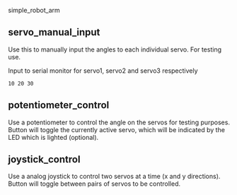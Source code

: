 simple_robot_arm

## servo_manual_input
Use this to manually input the angles to each individual servo. For testing use.

Input to serial monitor for servo1, servo2 and servo3 respectively
```
10 20 30
```

## potentiometer_control
Use a potentiometer to control the angle on the servos for testing purposes. Button will toggle the currently active servo, which will be indicated by the LED which is lighted (optional).

## joystick_control
Use a analog joystick to control two servos at a time (x and y directions). Button will toggle between pairs of servos to be controlled.

